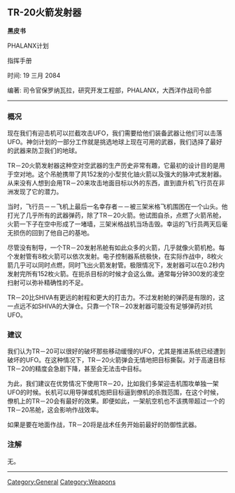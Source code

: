 ## TR-20火箭发射器

**黑皮书**

PHALANX计划

指挥手册

时间: 19 三月 2084

编著: 司令官保罗纳瓦拉，研究开发工程部，PHALANX，大西洋作战司令部

------------------------------------------------------------------------

### 概况

现在我们有迎击机可以拦截攻击UFO，我们需要给他们装备武器让他们可以击落UFO。神剑计划的一部分工作就是挑选地球上现在可用的武器，我们选择了最好的武器来防卫我们的地球。

TR－20火箭发射器这种空对空武器的生产历史非常有趣，它最初的设计目的是用于空对地。这个吊舱携带了共152发的小型贫化铀火箭以及强大的脉冲式发射器。从来没有人想到会用TR－20来攻击地面目标以外的东西，直到直升机飞行员在非洲发现了它的潜力。

当时，飞行员－－飞机上最后一名幸存者－－被三架米格飞机围困在一个山头。他打光了几乎所有的武器弹药，除了TR－20火箭。他试图自杀，点燃了火箭吊舱，火箭一下子在空中形成了一堵墙，三架米格战机当场击毁。幸运的飞行员两天后毫无损伤的回到了他自己的基地。

尽管没有制导，一个TR－20发射吊舱有如此众多的火箭，几乎就像火箭机枪。每个发射管有8枚火箭可以依次发射。电子控制器系统极快，在实际作战中，8枚火箭几乎可以同时点燃，同时飞出火箭发射管。极限情况下，发射器可以在0.2秒内发射完所有152枚火箭。在扼杀目标的时候才会这么做。通常每分钟300发的凌空扫射可以弥补精确性的不足。

TR－20比SHIVA有更远的射程和更大的打击力。不过发射舱的弹药是有限的，这一点远不如SHIVA的大弹仓。只靠一个TR－20发射器可能没有足够弹药对抗UFO。

### 建议

我们认为TR－20可以很好的破坏那些移动缓慢的UFO，尤其是推进系统已经遭到破坏的UFO。在这种情况下，TR－20火箭弹会无情地把目标撕裂。对于高速目标TR－20的精度会急剧下降，甚至会无法击中目标。

为此，我们建议在优势情况下使用TR－20，比如我们多架迎击机围攻单独一架UFO的时候。长机可以用导弹或机炮把目标逼到僚机的杀戮范围，在这个时候，僚机上的TR－20会有最好的效果。即便如此，一架航空机也不该携带超过一个的TR－20吊舱，这会影响作战效率。

如果是要在地面作战，TR－20将是战术任务开始前最好的防御性武器。

### 注解

无。

------------------------------------------------------------------------

[Category:General](Category:General "wikilink")
[Category:Weapons](Category:Weapons "wikilink")